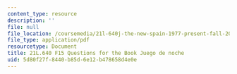 ```yaml
---
content_type: resource
description: ''
file: null
file_location: /coursemedia/21l-640j-the-new-spain-1977-present-fall-2015/5d80f27f8440b85d6e12b478658d4e0e_MIT21L_640JF15_Juego.pdf
file_type: application/pdf
resourcetype: Document
title: 21L.640 F15 Questions for the Book Juego de noche
uid: 5d80f27f-8440-b85d-6e12-b478658d4e0e
---
```

